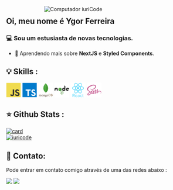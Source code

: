 
<img src="https://raw.githubusercontent.com/MicaelliMedeiros/micaellimedeiros/master/image/computer-illustration.png" min-width="400px" max-width="400px" width="400px" align="right" alt="Computador iuriCode">

## Oi, meu nome é <strong>Ygor Ferreira</strong>

### 💻 Sou um estusiasta de novas tecnologias.
- 👬 Aprendendo mais sobre **NextJS** e **Styled Components**.

## 💡 Skills : 
<p align="left">
<img src="https://raw.githubusercontent.com/devicons/devicon/master/icons/javascript/javascript-original.svg" alt="javascript" width="40" height="40"/>
<img src="https://raw.githubusercontent.com/devicons/devicon/master/icons/typescript/typescript-original.svg" alt="typescript" width="40" height="40"/>
<img src="https://raw.githubusercontent.com/devicons/devicon/master/icons/mongodb/mongodb-original-wordmark.svg" alt="mongodb" width="40" height="40"/>
<img src="https://raw.githubusercontent.com/devicons/devicon/master/icons/nodejs/nodejs-original-wordmark.svg" alt="nodejs" width="40" height="40"/>
<img src="https://raw.githubusercontent.com/devicons/devicon/master/icons/react/react-original-wordmark.svg" alt="react" width="40" height="40"/>
<img src="https://raw.githubusercontent.com/devicons/devicon/master/icons/sass/sass-original.svg" alt="sass" width="40" height="40"/>
</p>

## ⭐ Github Stats :
  [![card](https://github-readme-stats.vercel.app/api?username=ygorpinto&theme=dracula)](https://github.com/ygorpinto/)
  <br/>
  [![iuricode](https://github-readme-stats.vercel.app/api/top-langs/?username=ygorpinto&hide=html&layout=compact&theme=synthwave)](https://github.com/ygorpinto/)

## 📱 Contato:
<p align="left">
  Pode entrar em contato comigo através de uma das redes abaixo :
</p>

<p align="left">
  <a href="https://www.linkedin.com/in/ygor-ferreira-a476091b2/" alt="Linkedin">
  <img src="https://img.shields.io/badge/LinkedIn-0077B5?style=for-the-badge&logo=linkedin&logoColor=white" /></a>
  <a href="https://www.instagram.com/ygorpferreira/" alt="Instagram">
  <img src="https://img.shields.io/badge/Instagram-E4405F?style=for-the-badge&logo=instagram&logoColor=white"/></a>
</p>  

